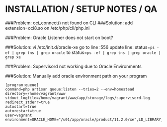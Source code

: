 # INSTALLATION / SETUP NOTES / QA

###Problem:
	oci_connect() not found on CLI
###Solution:
	add extension=oci8.so on /etc/php/cli/php.ini


###Problem:
	Oracle Listener does not start on boot?

###Solution:
	vi /etc/init.d/oracle-xe
	go to line :556
	update line:
		status=`ps -ef | grep tns | grep oracle`
		to
		status=`ps -ef | grep tns | grep oracle | grep xe`

###Problem:
	Supervisord not working due to Oracle Environments

###Solution:
	Manually add oracle environment path on your program
```
[program:queue]
command=php artisan queue:listen --tries=2 --env=homestead
directory=/home/vagrant/www
stdout_logfile=/home/vagrant/www/app/storage/logs/supervisord.log
redirect_stderr=true
autostart=true
autorestart=true
user=vagrant
environment=ORACLE_HOME="/u01/app/oracle/product/11.2.0/xe",LD_LIBRARY_PATH="/u01/app/oracle/product/11.2.0/xe/lib",USER="vagrant"
```